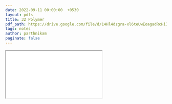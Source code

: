 ```yaml
---
date: 2022-09-11 00:00:00  +0530
layout: pdfs
title: 32 Polymer
pdf_path: https://drive.google.com/file/d/14Hl4dzgra-xl6teUwEoagadRcHiIcYA7/preview?usp=sharing
tags: notes
author: parthnikam
paginate: false
---
```


<iframe class="embed-pdf" src="{{ page.pdf_path }}#toolbar=0" seamless="seamless" scrolling="no" style="overflow:hidden"></iframe>
